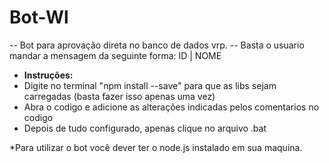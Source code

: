 # Bot-Wl

-- Bot para aprovação direta no banco de dados vrp. 
-- Basta o usuario mandar a mensagem da seguinte forma: ID | NOME
 
* **Instruções:**
 * Digite no terminal "npm install --save" para que as libs sejam carregadas (basta fazer isso apenas uma vez)
 * Abra o codigo e adicione as alterações indicadas pelos comentarios no codigo 
 * Depois de tudo configurado, apenas clique no arquivo .bat
 
 
 *Para utilizar o bot você dever ter o node.js instalado em sua maquina.
